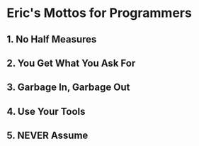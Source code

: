 # Eric's Mottos for Programmers

## 1. No Half Measures
## 2. You Get What You Ask For
## 3. Garbage In, Garbage Out
## 4. Use Your Tools
## 5. NEVER Assume
